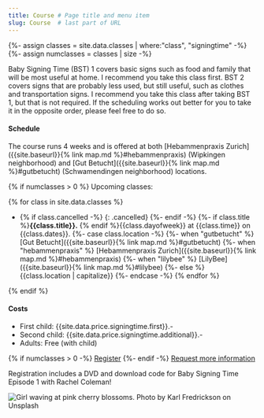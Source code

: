 ```yaml
---
title: Course # Page title and menu item
slug: Course  # last part of URL
---
```

{%- assign classes = site.data.classes | where:"class", "signingtime" -%}
{%- assign numclasses = classes | size -%}
<div class="row">
    <div class="col-lg-8 col-md-6" markdown="1">
Baby Signing Time (BST) 1 covers basic signs such as food and family that will be most useful at
home. I recommend you take this class first. BST
2 covers signs that are probably less used, but still useful, such as clothes
and transportation signs. I recommend you take this class after taking BST 1,
but that is not required. If the scheduling works out better for you to take it
in the opposite order, please feel free to do so.

#### Schedule
The course runs 4 weeks and is offered at both [Hebammenpraxis Zurich]({{site.baseurl}}{% link map.md %}#hebammenpraxis) (Wipkingen neighborhood) and [Gut Betucht]({{site.baseurl}}{% link map.md %}#gutbetucht) (Schwamendingen neighborhood) locations.

{% if numclasses > 0 %}
Upcoming classes:

{% for class in site.data.classes %}
- {% if class.cancelled -%}
    {: .cancelled}
  {%- endif -%}
  {%- if class.title %}**{{class.title}}.** {% endif %}{{class.dayofweek}} at {{class.time}} on {{class.dates}}.
{%- case class.location -%}
    {%- when "gutbetucht" %} [Gut Betucht]({{site.baseurl}}{% link map.md %}#gutbetucht)
    {%- when "hebammenpraxis" %} [Hebammenpraxis Zurich]({{site.baseurl}}{% link map.md %}#hebammenpraxis)
    {%- when "lilybee" %} [LilyBee]({{site.baseurl}}{% link map.md %}#lilybee)
    {%- else %} {{class.location | capitalize}}
{%- endcase -%}
{% endfor %}

{% endif %}
#### Costs
- First child: {{site.data.price.signingtime.first}}.-
- Second child: {{site.data.price.signingtime.additional}}.-
- Adults: Free (with child)

{% if numclasses > 0 -%}
<a href="{{site.baseurl}}{% link signingtime/register.html %}" class="btn btn-primary mr-2" role="button">Register</a>
{%- endif -%}
<a href="{{site.baseurl}}{% link contact.html %}" role="button" class="btn btn-primary">Request more information</a>

Registration includes a DVD and download code for Baby Signing Time Episode 1 with Rachel Coleman!

</div>
<div class="col-lg-4 col-md-6">
    <!--
    Karl Fredrickson (https://unsplash.com/photos/GEJxI_QRPwM?utm_source=unsplash&utm_medium=referral&utm_content=creditCopyText)
    Unsplash (https://unsplash.com/collections/204878/hannahrayna-agaist-the-world?utm_source=unsplash&utm_medium=referral&utm_content=creditCopyText)
    -->
    <img alt="Girl waving at pink cherry blossoms. Photo by Karl Fredrickson on Unsplash" src="{{site.baseurl}}{% link images/karl-fredrickson-74973-unsplash_600x900.jpg %}" class="img-fluid" />
</div>
</div>
